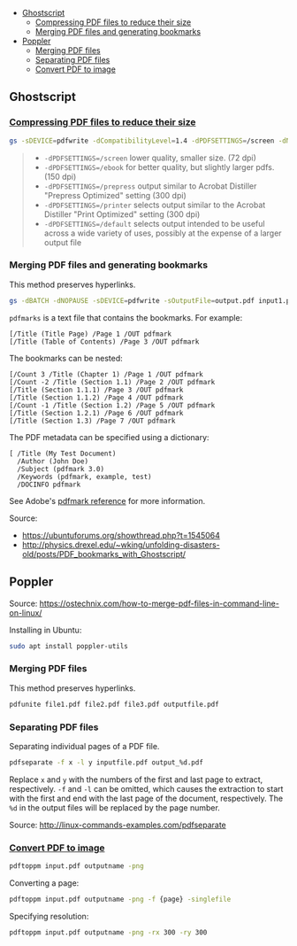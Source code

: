 - [Ghostscript](#ghostscript)
  - [Compressing PDF files to reduce their size](#compressing-pdf-files-to-reduce-their-size)
  - [Merging PDF files and generating bookmarks](#merging-pdf-files-and-generating-bookmarks)
- [Poppler](#poppler)
  - [Merging PDF files](#merging-pdf-files)
  - [Separating PDF files](#separating-pdf-files)
  - [Convert PDF to image](#convert-pdf-to-image)

## Ghostscript

### [Compressing PDF files to reduce their size](https://askubuntu.com/a/256449)

```sh
gs -sDEVICE=pdfwrite -dCompatibilityLevel=1.4 -dPDFSETTINGS=/screen -dNOPAUSE -dQUIET -dBATCH -sOutputFile=output.pdf input.pdf
```

> - `-dPDFSETTINGS=/screen` lower quality, smaller size. (72 dpi)
> - `-dPDFSETTINGS=/ebook` for better quality, but slightly larger pdfs. (150 dpi)
> - `-dPDFSETTINGS=/prepress` output similar to Acrobat Distiller "Prepress Optimized" setting (300 dpi)
> - `-dPDFSETTINGS=/printer` selects output similar to the Acrobat Distiller "Print Optimized" setting (300 dpi)
> - `-dPDFSETTINGS=/default` selects output intended to be useful across a wide variety of uses, possibly at the expense of a larger output file

### Merging PDF files and generating bookmarks

This method preserves hyperlinks.

```sh
gs -dBATCH -dNOPAUSE -sDEVICE=pdfwrite -sOutputFile=output.pdf input1.pdf input2.pdf etc.pdf pdfmarks
```

`pdfmarks` is a text file that contains the bookmarks. For example:

```text
[/Title (Title Page) /Page 1 /OUT pdfmark
[/Title (Table of Contents) /Page 3 /OUT pdfmark
```

The bookmarks can be nested:

```text
[/Count 3 /Title (Chapter 1) /Page 1 /OUT pdfmark
[/Count -2 /Title (Section 1.1) /Page 2 /OUT pdfmark
[/Title (Section 1.1.1) /Page 3 /OUT pdfmark
[/Title (Section 1.1.2) /Page 4 /OUT pdfmark
[/Count -1 /Title (Section 1.2) /Page 5 /OUT pdfmark
[/Title (Section 1.2.1) /Page 6 /OUT pdfmark
[/Title (Section 1.3) /Page 7 /OUT pdfmark
```

The PDF metadata can be specified using a dictionary:

```text
[ /Title (My Test Document)
  /Author (John Doe)
  /Subject (pdfmark 3.0)
  /Keywords (pdfmark, example, test)
  /DOCINFO pdfmark
```

See Adobe's [pdfmark reference](https://opensource.adobe.com/dc-acrobat-sdk-docs/acrobatsdk/pdfs/acrobatsdk_pdfmark.pdf) for more information.

Source:

- <https://ubuntuforums.org/showthread.php?t=1545064>
- <http://physics.drexel.edu/~wking/unfolding-disasters-old/posts/PDF_bookmarks_with_Ghostscript/>

## Poppler

Source: <https://ostechnix.com/how-to-merge-pdf-files-in-command-line-on-linux/>

Installing in Ubuntu:

```sh
sudo apt install poppler-utils
```

### Merging PDF files

This method preserves hyperlinks.

```sh
pdfunite file1.pdf file2.pdf file3.pdf outputfile.pdf
```

### Separating PDF files

Separating individual pages of a PDF file.

```sh
pdfseparate -f x -l y inputfile.pdf output_%d.pdf
```

Replace `x` and `y` with the numbers of the first and last page to extract, respectively. `-f` and `-l` can be omitted, which causes the extraction to start with the first and end with the last page of the document, respectively. The `%d` in the output files will be replaced by the page number.

Source: <http://linux-commands-examples.com/pdfseparate>

### [Convert PDF to image](https://askubuntu.com/a/50180)

```sh
pdftoppm input.pdf outputname -png
```

Converting a page:

```sh
pdftoppm input.pdf outputname -png -f {page} -singlefile
```

Specifying resolution:

```sh
pdftoppm input.pdf outputname -png -rx 300 -ry 300
```
